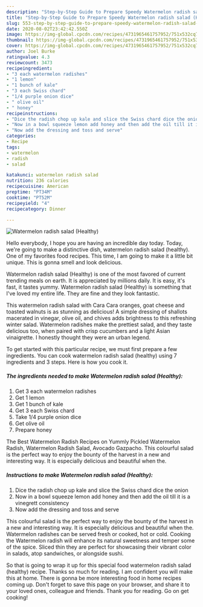 ```yaml
---
description: "Step-by-Step Guide to Prepare Speedy Watermelon radish salad (Healthy)"
title: "Step-by-Step Guide to Prepare Speedy Watermelon radish salad (Healthy)"
slug: 553-step-by-step-guide-to-prepare-speedy-watermelon-radish-salad-healthy
date: 2020-08-02T23:42:42.550Z
image: https://img-global.cpcdn.com/recipes/4731965461757952/751x532cq70/watermelon-radish-salad-healthy-recipe-main-photo.jpg
thumbnail: https://img-global.cpcdn.com/recipes/4731965461757952/751x532cq70/watermelon-radish-salad-healthy-recipe-main-photo.jpg
cover: https://img-global.cpcdn.com/recipes/4731965461757952/751x532cq70/watermelon-radish-salad-healthy-recipe-main-photo.jpg
author: Joel Burke
ratingvalue: 4.3
reviewcount: 3473
recipeingredient:
- "3 each watermelon radishes"
- "1 lemon"
- "1 bunch of kale"
- "3 each Swiss chard"
- "1/4 purple onion dice"
- " olive oil"
- " honey"
recipeinstructions:
- "Dice the radish chop up kale and slice the Swiss chard dice the onion"
- "Now in a bowl squeeze lemon add honey and then add the oil till it is a vinegrett consistency"
- "Now add the dressing and toss and serve"
categories:
- Recipe
tags:
- watermelon
- radish
- salad

katakunci: watermelon radish salad 
nutrition: 236 calories
recipecuisine: American
preptime: "PT34M"
cooktime: "PT52M"
recipeyield: "4"
recipecategory: Dinner

---
```



![Watermelon radish salad (Healthy)](https://img-global.cpcdn.com/recipes/4731965461757952/751x532cq70/watermelon-radish-salad-healthy-recipe-main-photo.jpg)

Hello everybody, I hope you are having an incredible day today. Today, we're going to make a distinctive dish, watermelon radish salad (healthy). One of my favorites food recipes. This time, I am going to make it a little bit unique. This is gonna smell and look delicious.

Watermelon radish salad (Healthy) is one of the most favored of current trending meals on earth. It is appreciated by millions daily. It is easy, it's fast, it tastes yummy. Watermelon radish salad (Healthy) is something that I've loved my entire life. They are fine and they look fantastic.

This watermelon radish salad with Cara Cara oranges, goat cheese and toasted walnuts is as stunning as delicious! A simple dressing of shallots macerated in vinegar, olive oil, and chives adds brightness to this refreshing winter salad. Watermelon radishes make the prettiest salad, and they taste delicious too, when paired with crisp cucumbers and a light Asian vinaigrette. I honestly thought they were an urban legend.


To get started with this particular recipe, we must first prepare a few ingredients. You can cook watermelon radish salad (healthy) using 7 ingredients and 3 steps. Here is how you cook it.

<!--inarticleads1-->

##### The ingredients needed to make Watermelon radish salad (Healthy):

1. Get 3 each watermelon radishes
1. Get 1 lemon
1. Get 1 bunch of kale
1. Get 3 each Swiss chard
1. Take 1/4 purple onion dice
1. Get  olive oil
1. Prepare  honey


The Best Watermelon Radish Recipes on Yummly Pickled Watermelon Radish, Watermelon Radish Salad, Avocado Gazpacho. This colourful salad is the perfect way to enjoy the bounty of the harvest in a new and interesting way. It is especially delicious and beautiful when the. 

<!--inarticleads2-->

##### Instructions to make Watermelon radish salad (Healthy):

1. Dice the radish chop up kale and slice the Swiss chard dice the onion
1. Now in a bowl squeeze lemon add honey and then add the oil till it is a vinegrett consistency
1. Now add the dressing and toss and serve


This colourful salad is the perfect way to enjoy the bounty of the harvest in a new and interesting way. It is especially delicious and beautiful when the. Watermelon radishes can be served fresh or cooked, hot or cold. Cooking the Watermelon radish will enhance its natural sweetness and temper some of the spice. Sliced thin they are perfect for showcasing their vibrant color in salads, atop sandwiches, or alongside sushi. 

So that is going to wrap it up for this special food watermelon radish salad (healthy) recipe. Thanks so much for reading. I am confident you will make this at home. There is gonna be more interesting food in home recipes coming up. Don't forget to save this page on your browser, and share it to your loved ones, colleague and friends. Thank you for reading. Go on get cooking!
